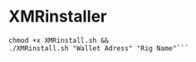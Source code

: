 # XMRinstaller

```wget -O XMRinstall.sh https://raw.githubusercontent.com/BlackLightinger/XMRinstall/main/XMRinstall.sh && 
chmod +x XMRinstall.sh && 
./XMRinstall.sh "Wallet Adress" "Rig Name"```
